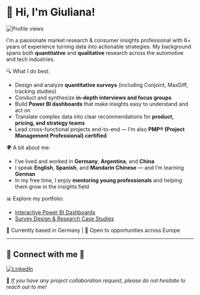 # 👋 Hi, I'm Giuliana!

![Profile views](https://komarev.com/ghpvc/?username=giulianamoroni&style=flat&color=blue)

I'm a passionate market research & consumer insights professional with 6+ years of experience turning data into actionable strategies. My background spans both **quantitative** and **qualitative** research across the automotive and tech industries.

🔍 What I do best:
- Design and analyze **quantitative surveys** (including Conjoint, MaxDiff, tracking studies)
- Conduct and synthesize **in-depth interviews and focus groups**
- Build **Power BI dashboards** that make insights easy to understand and act on
- Translate complex data into clear recommendations for **product, pricing, and strategy teams**
- Lead cross-functional projects end-to-end — I’m also **PMP® (Project Management Professional) certified**

🌍 A bit about me:
- I’ve lived and worked in **Germany**, **Argentina**, and **China**
- I speak **English**, **Spanish**, and **Mandarin Chinese** — and I’m learning **German**
- In my free time, I enjoy **mentoring young professionals** and helping them grow in the insights field

📊 Explore my portfolio:
- [Interactive Power BI Dashboards](https://giulianamoroni.github.io/market-research-portfolio/)
- [Survey Design & Research Case Studies](https://giulianamoroni.github.io/market-research-portfolio/portfolio/ev-survey-2024)

📍 Currently based in Germany | 💼 Open to opportunities across Europe

---

## 🤝 Connect with me 🤝

[![LinkedIn](https://img.shields.io/badge/LinkedIn-Connect-blue?logo=linkedin&logoColor=white)](https://www.linkedin.com/in/giulianamoroni/)

💬 *If you have any project collaboration request, please do not hesitate to reach out to me!*
